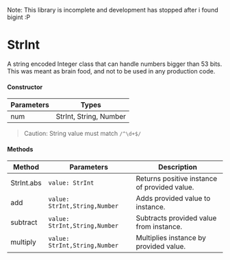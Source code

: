 Note: This library is incomplete and development has stopped after i found bigint :P

# StrInt
A string encoded Integer class that can handle numbers bigger than 53 bits. This was meant as brain food, and not to be used in any production code.

#### Constructor
| Parameters | Types |
| --- | --- |
| num | StrInt, String, Number |

> Caution: String value must match `/^\d+$/`

#### Methods
| Method | Parameters | Description |
| --- | --- | --- |
| StrInt.abs | `value: StrInt` | Returns positive instance of provided value. |
| add | `value: StrInt,String,Number` | Adds provided value to instance. |
| subtract | `value: StrInt,String,Number` | Subtracts provided value from instance. |
| multiply | `value: StrInt,String,Number` | Multiplies instance by provided value. |



